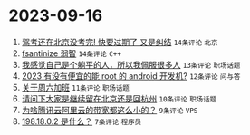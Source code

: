 # 2023-09-16

1. [驾考还在北京没考完! 快要过期了 又是纠结](https://www.v2ex.com/t/974351) `14条评论` `北京`
1. [fsantinize 弱智](https://www.v2ex.com/t/974343) `14条评论` `C++`
1. [我感觉自己是个躺平的人，所以我佩服很多人](https://www.v2ex.com/t/974340) `13条评论` `职场话题`
1. [2023 有没有便宜的能 root 的 android 开发机?](https://www.v2ex.com/t/974333) `12条评论` `问与答`
1. [关于周六加班](https://www.v2ex.com/t/974345) `11条评论` `职场话题`
1. [请问下大家是继续留在北京还是回杭州](https://www.v2ex.com/t/974342) `10条评论` `职场话题`
1. [为啥腾讯云阿里云的带宽都这么小的？](https://www.v2ex.com/t/974332) `9条评论` `VPS`
1. [198.18.0.2 是什么？](https://www.v2ex.com/t/974350) `7条评论` `程序员`
